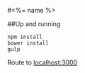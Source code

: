 #<%= name %>

##Up and running

```
npm install
bower install
gulp
```

Route to [localhost:3000](http://localhost:3000/)
